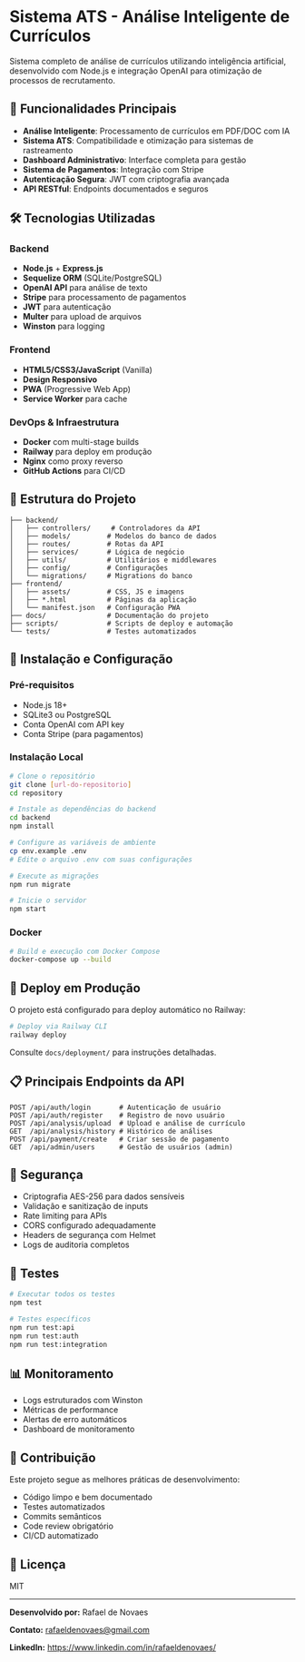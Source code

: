 # Sistema ATS - Análise Inteligente de Currículos

Sistema completo de análise de currículos utilizando inteligência artificial, desenvolvido com Node.js e integração OpenAI para otimização de processos de recrutamento.

## 🚀 Funcionalidades Principais

- **Análise Inteligente**: Processamento de currículos em PDF/DOC com IA
- **Sistema ATS**: Compatibilidade e otimização para sistemas de rastreamento
- **Dashboard Administrativo**: Interface completa para gestão
- **Sistema de Pagamentos**: Integração com Stripe
- **Autenticação Segura**: JWT com criptografia avançada
- **API RESTful**: Endpoints documentados e seguros

## 🛠️ Tecnologias Utilizadas

### Backend
- **Node.js** + **Express.js**
- **Sequelize ORM** (SQLite/PostgreSQL)
- **OpenAI API** para análise de texto
- **Stripe** para processamento de pagamentos
- **JWT** para autenticação
- **Multer** para upload de arquivos
- **Winston** para logging

### Frontend
- **HTML5/CSS3/JavaScript** (Vanilla)
- **Design Responsivo**
- **PWA** (Progressive Web App)
- **Service Worker** para cache

### DevOps & Infraestrutura
- **Docker** com multi-stage builds
- **Railway** para deploy em produção
- **Nginx** como proxy reverso
- **GitHub Actions** para CI/CD

## 📁 Estrutura do Projeto

```
├── backend/
│   ├── controllers/     # Controladores da API
│   ├── models/         # Modelos do banco de dados
│   ├── routes/         # Rotas da API
│   ├── services/       # Lógica de negócio
│   ├── utils/          # Utilitários e middlewares
│   ├── config/         # Configurações
│   └── migrations/     # Migrations do banco
├── frontend/
│   ├── assets/         # CSS, JS e imagens
│   ├── *.html          # Páginas da aplicação
│   └── manifest.json   # Configuração PWA
├── docs/               # Documentação do projeto
├── scripts/            # Scripts de deploy e automação
└── tests/              # Testes automatizados
```

## 🔧 Instalação e Configuração

### Pré-requisitos
- Node.js 18+
- SQLite3 ou PostgreSQL
- Conta OpenAI com API key
- Conta Stripe (para pagamentos)

### Instalação Local

```bash
# Clone o repositório
git clone [url-do-repositorio]
cd repository

# Instale as dependências do backend
cd backend
npm install

# Configure as variáveis de ambiente
cp env.example .env
# Edite o arquivo .env com suas configurações

# Execute as migrações
npm run migrate

# Inicie o servidor
npm start
```

### Docker

```bash
# Build e execução com Docker Compose
docker-compose up --build
```

## 🚀 Deploy em Produção

O projeto está configurado para deploy automático no Railway:

```bash
# Deploy via Railway CLI
railway deploy
```

Consulte `docs/deployment/` para instruções detalhadas.

## 📋 Principais Endpoints da API

```
POST /api/auth/login       # Autenticação de usuário
POST /api/auth/register    # Registro de novo usuário
POST /api/analysis/upload  # Upload e análise de currículo
GET  /api/analysis/history # Histórico de análises
POST /api/payment/create   # Criar sessão de pagamento
GET  /api/admin/users      # Gestão de usuários (admin)
```

## 🔐 Segurança

- Criptografia AES-256 para dados sensíveis
- Validação e sanitização de inputs
- Rate limiting para APIs
- CORS configurado adequadamente
- Headers de segurança com Helmet
- Logs de auditoria completos

## 🧪 Testes

```bash
# Executar todos os testes
npm test

# Testes específicos
npm run test:api
npm run test:auth
npm run test:integration
```

## 📊 Monitoramento

- Logs estruturados com Winston
- Métricas de performance
- Alertas de erro automáticos
- Dashboard de monitoramento

## 🤝 Contribuição

Este projeto segue as melhores práticas de desenvolvimento:

- Código limpo e bem documentado
- Testes automatizados
- Commits semânticos
- Code review obrigatório
- CI/CD automatizado

## 📄 Licença

MIT

---

**Desenvolvido por:** Rafael de Novaes

**Contato:** rafaeldenovaes@gmail.com

**LinkedIn:** https://www.linkedin.com/in/rafaeldenovaes/
